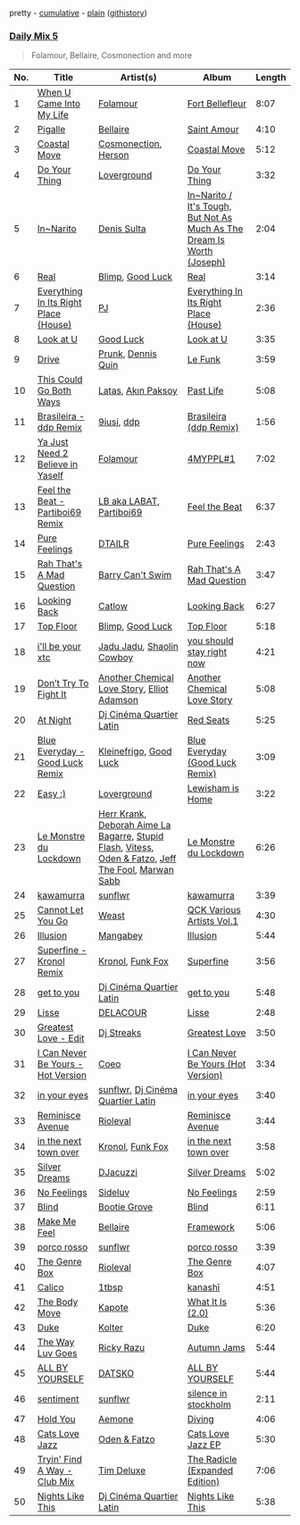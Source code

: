 pretty - [cumulative](/playlists/cumulative/Daily%20Mix%205.md) - [plain](/playlists/plain/37i9dQZF1E36TO0q54WsJv) ([githistory](https://github.githistory.xyz/vitokorn/spotify-playlist-archive/blob/master/playlists/plain/37i9dQZF1E36TO0q54WsJv))
### [Daily Mix 5](https://open.spotify.com/playlist/37i9dQZF1E36TO0q54WsJv)

> Folamour, Bellaire, Cosmonection and more

| No. | Title | Artist(s) | Album | Length |
|---|---|---|---|---|
| 1 | [When U Came Into My Life](https://open.spotify.com/track/3ZJuEVtiX9GCoJrhCD0WlQ) | [Folamour](https://open.spotify.com/artist/6pJY5At9SiMpAOBrw9YosS) | [Fort Bellefleur](https://open.spotify.com/album/2b1eij1R1tHppx4M5ZZTrF) | 8:07 |
| 2 | [Pigalle](https://open.spotify.com/track/5CDHvwyWILww0zjbgr40pk) | [Bellaire](https://open.spotify.com/artist/6yeeXqk3RxV7l5DxmlXMnw) | [Saint Amour](https://open.spotify.com/album/50LLfCGnmKyxIR6XuCG4nN) | 4:10 |
| 3 | [Coastal Move](https://open.spotify.com/track/7oGrGUdu3yjPp2GDW01WwT) | [Cosmonection](https://open.spotify.com/artist/752ZwPUx0lcLZyxgSQTL3D), [Herson](https://open.spotify.com/artist/3U4uAcRLt83trGf62F8B4d) | [Coastal Move](https://open.spotify.com/album/5ISTPgjOX2D9pD7wBdYcjf) | 5:12 |
| 4 | [Do Your Thing](https://open.spotify.com/track/30X8IKWPfADK3jt47GMyzj) | [Loverground](https://open.spotify.com/artist/3SvoerawAn5RAZ2N9osc3z) | [Do Your Thing](https://open.spotify.com/album/3WdohOvZuBMVfKTL30Msvi) | 3:32 |
| 5 | [In~Narito](https://open.spotify.com/track/63Rg5ZEtttN93AdJFHO9zp) | [Denis Sulta](https://open.spotify.com/artist/7cDu9zG1gVQrMdSGBAhzvn) | [In~Narito / It's Tough, But Not As Much As The Dream Is Worth (Joseph)](https://open.spotify.com/album/5yCoRawE6r9JUOsjNnjHmg) | 2:04 |
| 6 | [Real](https://open.spotify.com/track/3JpRc6KU3ksRsgsAW3BpHj) | [Blimp](https://open.spotify.com/artist/3cMgbjmQ7G6UjuJ7nS0yzx), [Good Luck](https://open.spotify.com/artist/4qjYf4FY77csjIalUFicQS) | [Real](https://open.spotify.com/album/6uc7wQ4bxjoqCHvmz1pQrV) | 3:14 |
| 7 | [Everything In Its Right Place (House)](https://open.spotify.com/track/2pxLbGMGoeWlpuxdciBkXf) | [PJ](https://open.spotify.com/artist/1D94AtRDjUWq9Ai1kw2Vn2) | [Everything In Its Right Place (House)](https://open.spotify.com/album/7u0m78kGvJhPD3BM6P30Xy) | 2:36 |
| 8 | [Look at U](https://open.spotify.com/track/0Pf6NzB4o9ASEPmUmvaRPm) | [Good Luck](https://open.spotify.com/artist/4qjYf4FY77csjIalUFicQS) | [Look at U](https://open.spotify.com/album/6ezZSBkcOy1k8b2gTJBX0T) | 3:35 |
| 9 | [Drive](https://open.spotify.com/track/61k7UiVsYL4S19A2XgJYhi) | [Prunk](https://open.spotify.com/artist/6FJfLfGO9X2AVNz0sFscrG), [Dennis Quin](https://open.spotify.com/artist/1iaGffGcjxdzSFkwfCN2Ul) | [Le Funk](https://open.spotify.com/album/60BqgLIFbLMXQTBiTQqiyp) | 3:59 |
| 10 | [This Could Go Both Ways](https://open.spotify.com/track/6Sq98njCmisE86Ou9AetgD) | [Latas](https://open.spotify.com/artist/7qBJkCFXBU9wEAFxFUrvDb), [Akın Paksoy](https://open.spotify.com/artist/3CeeyVbfjyxwIWmH5us6vZ) | [Past Life](https://open.spotify.com/album/3ChUtFrg7ZdQ1YjhnrOs6M) | 5:08 |
| 11 | [Brasileira - ddp Remix](https://open.spotify.com/track/5mhTV8AJiXiqYZYV3gfMAo) | [9iusi](https://open.spotify.com/artist/4r3taDm0QDk822Kgkb5HSF), [ddp](https://open.spotify.com/artist/0HspbEdYue08iRrGtnG0YY) | [Brasileira (ddp Remix)](https://open.spotify.com/album/6KLIuHvsFGrI4c2JUCmhUr) | 1:56 |
| 12 | [Ya Just Need 2 Believe in Yaself](https://open.spotify.com/track/3u1hU4L9HLGBjcj1nQekIv) | [Folamour](https://open.spotify.com/artist/6pJY5At9SiMpAOBrw9YosS) | [4MYPPL#1](https://open.spotify.com/album/3jHf5zZ8d5MQg03YyfTa2I) | 7:02 |
| 13 | [Feel the Beat - Partiboi69 Remix](https://open.spotify.com/track/2wNEBBr52TumYRmtYH1ocC) | [LB aka LABAT](https://open.spotify.com/artist/02fHczhlgEBCCjzjsNvJAh), [Partiboi69](https://open.spotify.com/artist/0CutULGVZ24wOr1HHYoEOL) | [Feel the Beat](https://open.spotify.com/album/4izfgFschtwTedFJH5b4rO) | 6:37 |
| 14 | [Pure Feelings](https://open.spotify.com/track/22zjLixXX4wHpYy3jCqNgc) | [DTAILR](https://open.spotify.com/artist/4mPRJSwzaC22uNMnj6yB0e) | [Pure Feelings](https://open.spotify.com/album/0biqQ1iDNAjtkjX7A7Ra87) | 2:43 |
| 15 | [Rah That's A Mad Question](https://open.spotify.com/track/7oklbyYBpXg9Uvl4tMW2iU) | [Barry Can't Swim](https://open.spotify.com/artist/0vTVU0KH0CVzijsoKGsTPl) | [Rah That's A Mad Question](https://open.spotify.com/album/1tCAbCRfFmq6SJjklzryDI) | 3:47 |
| 16 | [Looking Back](https://open.spotify.com/track/4Rlum7TEkwqACmwS5xoNMP) | [Catlow](https://open.spotify.com/artist/0XxDrKbIfa9kLC5kUAuaD9) | [Looking Back](https://open.spotify.com/album/2jq4CghNeMaAc192ydBTA9) | 6:27 |
| 17 | [Top Floor](https://open.spotify.com/track/2qGM677wAHa60sNBTb8rLX) | [Blimp](https://open.spotify.com/artist/3cMgbjmQ7G6UjuJ7nS0yzx), [Good Luck](https://open.spotify.com/artist/4qjYf4FY77csjIalUFicQS) | [Top Floor](https://open.spotify.com/album/2mX1EWWGJmKgreEgcJPOks) | 5:18 |
| 18 | [i'll be your xtc](https://open.spotify.com/track/3LAvzQTWEEILoz5ghyoZLP) | [Jadu Jadu](https://open.spotify.com/artist/2Oe3qtPntosByl21BCcUSc), [Shaolin Cowboy](https://open.spotify.com/artist/3SLV96o2Xa4oOZpSl5FwgD) | [you should stay right now](https://open.spotify.com/album/1WWKLea8iFDataD92oFoJw) | 4:21 |
| 19 | [Don’t Try To Fight It](https://open.spotify.com/track/5BbUwUIfURKjAOBB9QDTMO) | [Another Chemical Love Story](https://open.spotify.com/artist/7Kgt7Exe4T5w9HEoy3Zeqv), [Elliot Adamson](https://open.spotify.com/artist/5JCyLOcEZsUiTLCUqqcIFz) | [Another Chemical Love Story](https://open.spotify.com/album/1lBxw3WDeUdQyo2YiB4SVr) | 5:08 |
| 20 | [At Night](https://open.spotify.com/track/0Hi2rVInrows1Kvm9YF9Jh) | [Dj Cinéma Quartier Latin](https://open.spotify.com/artist/3nI698C0lc7EpVCIDShUgD) | [Red Seats](https://open.spotify.com/album/7DfzeDlPiufgP0sMeLDlW4) | 5:25 |
| 21 | [Blue Everyday - Good Luck Remix](https://open.spotify.com/track/4GtTxyApv3YlkR0jaxarAN) | [Kleinefrigo](https://open.spotify.com/artist/4Ds8tVensycYF6njpyIupZ), [Good Luck](https://open.spotify.com/artist/4qjYf4FY77csjIalUFicQS) | [Blue Everyday (Good Luck Remix)](https://open.spotify.com/album/7tHqARSH3HwOgKp1MhIlgX) | 3:09 |
| 22 | [Easy :)](https://open.spotify.com/track/1ZlgjLVjm1av1tKDmZbieg) | [Loverground](https://open.spotify.com/artist/3SvoerawAn5RAZ2N9osc3z) | [Lewisham is Home](https://open.spotify.com/album/5dZSmURure18dY7b739iI5) | 3:22 |
| 23 | [Le Monstre du Lockdown](https://open.spotify.com/track/6jT6jtD4wcOMiJBRWanKTc) | [Herr Krank](https://open.spotify.com/artist/6867qRW4fPy1KtxyeBIKkl), [Deborah Aime La Bagarre](https://open.spotify.com/artist/6jZ18ATjOFUAgDXX3H9x5w), [Stupid Flash](https://open.spotify.com/artist/6znD6BiFScMZLxzA9OfsUa), [Vitess](https://open.spotify.com/artist/5DIVjY3STr8n4tEoN0dmui), [Oden & Fatzo](https://open.spotify.com/artist/2YEnrpAWWaNRFumgde1lLH), [Jeff The Fool](https://open.spotify.com/artist/6ecEpamJKkgb4604pUpCTp), [Marwan Sabb](https://open.spotify.com/artist/4D3hA2Lltb14sEfNkSQOEw) | [Le Monstre du Lockdown](https://open.spotify.com/album/1iMhRPxThkJJhqCVoAOaD0) | 6:26 |
| 24 | [kawamurra](https://open.spotify.com/track/3v7n5DAfjk8QptjWobnt8O) | [sunflwr](https://open.spotify.com/artist/1vXY7FiXJPu6j456ZcrtIF) | [kawamurra](https://open.spotify.com/album/7Iybusl2TxnH26o3x3lOtX) | 3:39 |
| 25 | [Cannot Let You Go](https://open.spotify.com/track/1uYtTOfC6DuNf7GdxkHGkf) | [Weast](https://open.spotify.com/artist/6PqeYJNGdhBM2oZ4AwiW8t) | [QCK Various Artists Vol.1](https://open.spotify.com/album/7vO1e5G8ggJOLiDSr0cBQB) | 4:30 |
| 26 | [Illusion](https://open.spotify.com/track/6zvK9cfPphDTlHpGRJMKL2) | [Mangabey](https://open.spotify.com/artist/0IySrk0S2gbAoxaYyPHEZD) | [Illusion](https://open.spotify.com/album/0oh2LnOLNRPV7afhSSfJ6A) | 5:44 |
| 27 | [Superfine - Kronol Remix](https://open.spotify.com/track/0NNLfnp4NXCmIWY0yQaPax) | [Kronol](https://open.spotify.com/artist/13Bm2FdMEKw4x8BJXCL1MI), [Funk Fox](https://open.spotify.com/artist/3Ajn1b34ZTGezni7WCwjd4) | [Superfine](https://open.spotify.com/album/4hlTgAM3BGnvNxaXPcgFC5) | 3:56 |
| 28 | [get to you](https://open.spotify.com/track/54EuSiCRFCeAVhGrgH41qL) | [Dj Cinéma Quartier Latin](https://open.spotify.com/artist/3nI698C0lc7EpVCIDShUgD) | [get to you](https://open.spotify.com/album/5lBNe030CvKZrZijSkd2TQ) | 5:48 |
| 29 | [Lisse](https://open.spotify.com/track/1avKkhZvBHE8FsGAdrSRsp) | [DELACOUR](https://open.spotify.com/artist/3bFd5sav9N5kGzBklcXt6l) | [Lisse](https://open.spotify.com/album/6eu3IMvCMAb5GVqno4lR1p) | 2:48 |
| 30 | [Greatest Love - Edit](https://open.spotify.com/track/6wmtEikDlY2JbV0nlrscxy) | [Dj Streaks](https://open.spotify.com/artist/67YkGjtw8rmC6Ck0GmoxFA) | [Greatest Love](https://open.spotify.com/album/1afYraZZkxPQTTkvVVHc4r) | 3:50 |
| 31 | [I Can Never Be Yours - Hot Version](https://open.spotify.com/track/3F1hU8F97UoVouQRgasdM4) | [Coeo](https://open.spotify.com/artist/3OoNpyvA82LedOZWG3WE8Z) | [I Can Never Be Yours (Hot Version)](https://open.spotify.com/album/77oqJ7YEGeK3cffhlu5gIA) | 3:34 |
| 32 | [in your eyes](https://open.spotify.com/track/07qOwgz7M3q7EYHbVTIy6P) | [sunflwr](https://open.spotify.com/artist/1vXY7FiXJPu6j456ZcrtIF), [Dj Cinéma Quartier Latin](https://open.spotify.com/artist/3nI698C0lc7EpVCIDShUgD) | [in your eyes](https://open.spotify.com/album/74j8HrOTVbhNZfVr4MP0Lt) | 3:40 |
| 33 | [Reminisce Avenue](https://open.spotify.com/track/3SREiqxY1wbKjn6zgxT0l7) | [Rioleval](https://open.spotify.com/artist/45I1HAnq6EeSBi48cAqpw0) | [Reminisce Avenue](https://open.spotify.com/album/7oybAFlWzhdBn8UDZFICie) | 3:44 |
| 34 | [in the next town over](https://open.spotify.com/track/60G1HeFL1nPV06eHb6lLzB) | [Kronol](https://open.spotify.com/artist/13Bm2FdMEKw4x8BJXCL1MI), [Funk Fox](https://open.spotify.com/artist/3Ajn1b34ZTGezni7WCwjd4) | [in the next town over](https://open.spotify.com/album/1pHOUNOjbgF3qXzyhf9TCL) | 3:58 |
| 35 | [Silver Dreams](https://open.spotify.com/track/6Sbv6TJgcvatSXgBmxCHWX) | [DJacuzzi](https://open.spotify.com/artist/3hEj0DYwUlOtTGWViblxsg) | [Silver Dreams](https://open.spotify.com/album/3g1ZSuhU4XVWtb4CccjtBs) | 5:02 |
| 36 | [No Feelings](https://open.spotify.com/track/7JqUzCEIijure99GZ6w2bk) | [Sideluv](https://open.spotify.com/artist/3Qav2btak3NJY2w6NbVC1Y) | [No Feelings](https://open.spotify.com/album/3UyNsFGahsLsTtVsuP6Qsp) | 2:59 |
| 37 | [Blind](https://open.spotify.com/track/5FShj6RZjG7MPyRNuGUJKT) | [Bootie Grove](https://open.spotify.com/artist/7b3MjfPcwO92rJ1FfxXcZ3) | [Blind](https://open.spotify.com/album/2z61DZ141epk8t7iyQYFtX) | 6:11 |
| 38 | [Make Me Feel](https://open.spotify.com/track/5P4etNRNeYeTVKnexUtnMS) | [Bellaire](https://open.spotify.com/artist/6yeeXqk3RxV7l5DxmlXMnw) | [Framework](https://open.spotify.com/album/2bpKwcwnd655FKKRvfKp7E) | 5:06 |
| 39 | [porco rosso](https://open.spotify.com/track/5165zeO9t08BHlSJH7h0iN) | [sunflwr](https://open.spotify.com/artist/1vXY7FiXJPu6j456ZcrtIF) | [porco rosso](https://open.spotify.com/album/2DkNjsTfC3rPkgmN77x1fS) | 3:39 |
| 40 | [The Genre Box](https://open.spotify.com/track/4UEePqkbpAkbu1oitqv5GY) | [Rioleval](https://open.spotify.com/artist/45I1HAnq6EeSBi48cAqpw0) | [The Genre Box](https://open.spotify.com/album/4Cget4vzLz49LWQiHuUnXf) | 4:07 |
| 41 | [Calico](https://open.spotify.com/track/2lJM9fK3zYQRXVXOTauwhZ) | [1tbsp](https://open.spotify.com/artist/6G01WYFYF91rjG5LtwMhY4) | [kanashī](https://open.spotify.com/album/3y6f7n2bRBCXJLCrg3D4jp) | 4:51 |
| 42 | [The Body Move](https://open.spotify.com/track/7Ejtrc5RR6DPVAQHpbhL7W) | [Kapote](https://open.spotify.com/artist/3sySIHNL0hqR7eOlm3LNTH) | [What It Is (2.0)](https://open.spotify.com/album/4BIiKHPs6HvnRVg2zHX5Ay) | 5:36 |
| 43 | [Duke](https://open.spotify.com/track/1yQJMxrbUUqZXBoQ5TiHKu) | [Kolter](https://open.spotify.com/artist/2Invsp3HSrAeJy4u7Retry) | [Duke](https://open.spotify.com/album/4Huh1e40KxMVLRbqEXIP4z) | 6:20 |
| 44 | [The Way Luv Goes](https://open.spotify.com/track/4vispYfQ0LvlkAQuWoxEaN) | [Ricky Razu](https://open.spotify.com/artist/72dCrABG4WTtpewWk7sc8v) | [Autumn Jams](https://open.spotify.com/album/1eS6jot1kDBEb5XDaroNrY) | 5:44 |
| 45 | [ALL BY YOURSELF](https://open.spotify.com/track/7dXRdD5uRMvg3P7Lxcsk6B) | [DATSKO](https://open.spotify.com/artist/2b1Yc522In2BV3Q1fj2JzY) | [ALL BY YOURSELF](https://open.spotify.com/album/2rOcgL35y7CgNA0W2smuwx) | 5:44 |
| 46 | [sentiment](https://open.spotify.com/track/6A3GXiIueSfGxVZAEzRWiK) | [sunflwr](https://open.spotify.com/artist/1vXY7FiXJPu6j456ZcrtIF) | [silence in stockholm](https://open.spotify.com/album/6hKn8h92rVWOGz2zrGFeZd) | 2:11 |
| 47 | [Hold You](https://open.spotify.com/track/48K735Rd3UQExzjXH004k1) | [Aemone](https://open.spotify.com/artist/4MhBp6uORVip31uN5ML96d) | [Diving](https://open.spotify.com/album/4p6R6nA8wwpKK44auPTAOe) | 4:06 |
| 48 | [Cats Love Jazz](https://open.spotify.com/track/4bDhIJwZoxRBxTbexHaMJl) | [Oden & Fatzo](https://open.spotify.com/artist/2YEnrpAWWaNRFumgde1lLH) | [Cats Love Jazz EP](https://open.spotify.com/album/7oPVrjhU8LY0bBb40C8Db0) | 5:30 |
| 49 | [Tryin' Find A Way - Club Mix](https://open.spotify.com/track/5dUMhESneKFO2owCLbVKJ8) | [Tim Deluxe](https://open.spotify.com/artist/7mEVrXcsq3PjsKT3BXnhp0) | [The Radicle (Expanded Edition)](https://open.spotify.com/album/0eersZ0Zl9dLM7vOIP76Ur) | 7:06 |
| 50 | [Nights Like This](https://open.spotify.com/track/70bV8c6xy5O9eYtw0iVLmE) | [Dj Cinéma Quartier Latin](https://open.spotify.com/artist/3nI698C0lc7EpVCIDShUgD) | [Nights Like This](https://open.spotify.com/album/5gykKGThiGTJL1dsntuHfh) | 5:38 |
